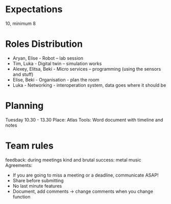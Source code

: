 # Expectations
10, minimum 8

# Roles Distribution
- Aryan, Elise - Robot – lab session
- Tim, Luka - Digital twin – simulation works
- Alexey, Elitsa, Beki - Micro services – programming (using the sensors and stuff)
- Elise, Beki - Organisation - plan the room
- Luka - Networking - interoperation system, data goes where it should be

# Planning 
Tuesday 10.30 - 13.30
Place: Atlas
Tools: Word document with timeline and notes

# Team rules
feedback: during meetings kind and brutal
success: metal music
Agreements:
- If you are going to miss a meeting or a deadline, communicate ASAP!
- Share before submitting
- No last minute features
- Document, add comments -> change comments when you change function


